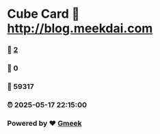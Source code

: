 # Cube Card :link: http://blog.meekdai.com 
### :page_facing_up: [2](http://blog.meekdai.com/tag.html) 
### :speech_balloon: 0 
### :hibiscus: 59317 
### :alarm_clock: 2025-05-17 22:15:00 
### Powered by :heart: [Gmeek](https://github.com/Meekdai/Gmeek)

